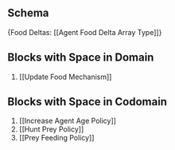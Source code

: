 ## Schema

{Food Deltas: [[Agent Food Delta Array Type]]}

## Blocks with Space in Domain
1. [[Update Food Mechanism]]

## Blocks with Space in Codomain
1. [[Increase Agent Age Policy]]
2. [[Hunt Prey Policy]]
3. [[Prey Feeding Policy]]

